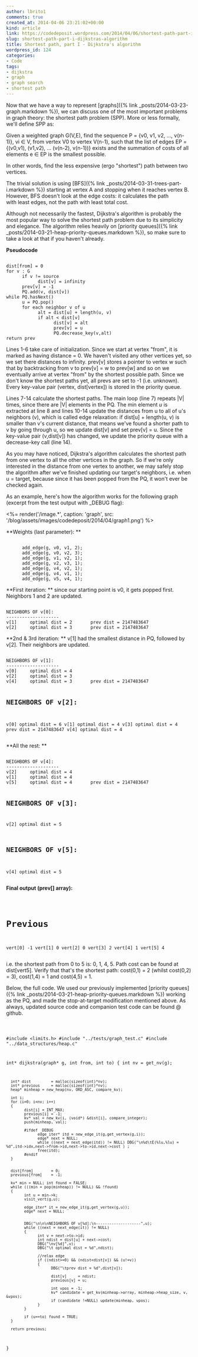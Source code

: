 ```yaml
---
author: lbrito1
comments: true
created_at: 2014-04-06 23:21:02+00:00
kind: article
link: https://codedeposit.wordpress.com/2014/04/06/shortest-path-part-i-dijkstras-algorithm/
slug: shortest-path-part-i-dijkstras-algorithm
title: Shortest path, part I - Dijkstra's algorithm
wordpress_id: 124
categories:
- Code
tags:
- dijkstra
- graph
- graph search
- shortest path
---
```


Now that we have a way to represent [graphs]({% link _posts/2014-03-23-graph.markdown %}), we can discuss one of the most important problems in graph theory: the shortest path problem (SPP). More or less formally, we'll define SPP as:


Given a weighted graph G(V,E), find the sequence P = {v0, v1, v2, ..., v(n-1)}, vi ∈ V, from vertex V0 to vertex V(n-1), such that the list of edges EP = {(v0,v1), (v1,v2), ... (v(n-2), v(n-1))} exists and the summation of costs of all elements e ∈ EP is the smallest possible.


In other words, find the less expensive (ergo "shortest") path between two vertices.

The trivial solution is using [BFS]({% link _posts/2014-03-31-trees-part-i.markdown %}) starting at vertex A and stopping when it reaches vertex B. However, BFS doesn't look at the edge costs: it calculates the path with least edges, not the path with least total cost.

Although not necessarily the fastest, Dijkstra's algorithm is probably the most popular way to solve the shortest path problem due to its simplicity and elegance. The algorithm relies heavily on [priority queues]({% link _posts/2014-03-21-heap-priority-queues.markdown %}), so make sure to take a look at that if you haven't already.

**Pseudocode**

<div class="highlight"><pre><code class="language-bash">
dist[from] = 0
for v : G
      if v != source
            dist[v] = infinity
      prev[v] = -1
      PQ.add(v, dist[v])
while PQ.hasNext()
      u = PQ.pop()
      for each neighbor v of u
            alt = dist[u] + length(u, v)
            if alt < dist[v]
                  dist[v] = alt
                  prev[v] = u
                  PQ.decrease_key(v,alt)
return prev
</code></pre></div>

<!-- more -->

Lines 1-6 take care of initialization. Since we start at vertex "from", it is marked as having distance = 0. We haven't visited any other vertices yet, so we set there distances to infinity. prev[v] stores a pointer to vertex w such that by backtracking from v to prev[v] = w to prev[w] and so on we eventually arrive at vertex "from" by the shortest possible path. Since we don't know the shortest paths yet, all prevs are set to -1 (i.e. unknown). Every key-value pair (vertex, dist[vertex]) is stored in the priority queue.

Lines 7-14 calculate the shortest paths. The main loop (line 7) repeats |V| times, since there are |V| elements in the PQ. The min element _u_ is extracted at line 8 and lines 10-14 update the distances from u to all of u's neighbors (v), which is called edge relaxation: if dist[u] + length(u, v) is smaller than v's current distance, that means we've found a shorter path to v by going through u, so we update dist[v] and set prev[v] = u. Since the key-value pair (v,dist[v]) has changed, we update the priority queue with a decrease-key call (line 14).

As you may have noticed, Dijkstra's algorithm calculates the shortest path from one vertex to all the other vertices in the graph. So if we're only interested in the distance from one vertex to another, we may safely stop the algorithm after we've finished updating our target's neighbors, i.e. when u = target, because since it has been popped from the PQ, it won't ever be checked again.

As an example, here's how the algorithm works for the following graph (excerpt from the test output with _DEBUG flag):

<%= render('/image.*', caption: 'graph', src: '/blog/assets/images/codedeposit/2014/04/graph1.png') %>

**Weights (last parameter): **

<div class="highlight"><pre><code class="language-bash">
      add_edge(g, v0, v1, 2);
      add_edge(g, v0, v2, 3);
      add_edge(g, v1, v2, 1);
      add_edge(g, v2, v3, 1);
      add_edge(g, v4, v2, 1);
      add_edge(g, v4, v1, 1);
      add_edge(g, v5, v4, 1);
</code></pre></div>

**First iteration: ** since our starting point is v0, it gets popped first. Neighbors 1 and 2 are updated.

<div class="highlight"><pre><code class="language-bash">
NEIGHBORS OF v[0]:
--------------------
v[1]     optimal dist = 2       prev dist = 2147483647
v[2]     optimal dist = 3       prev dist = 2147483647
</code></pre></div>

**2nd & 3rd iteration: ** v[1] had the smallest distance in PQ, followed by v[2]. Their neighbors are updated.

<div class="highlight"><pre><code class="language-bash">
NEIGHBORS OF v[1]:
--------------------
v[0]     optimal dist = 4
v[2]     optimal dist = 3
v[4]     optimal dist = 3       prev dist = 2147483647


NEIGHBORS OF v[2]:
--------------------
v[0]     optimal dist = 6
v[1]     optimal dist = 4
v[3]     optimal dist = 4       prev dist = 2147483647
v[4]     optimal dist = 4
</code></pre></div>

**All the rest: **

<div class="highlight"><pre><code class="language-bash">
NEIGHBORS OF v[4]:
--------------------
v[2]     optimal dist = 4
v[1]     optimal dist = 4
v[5]     optimal dist = 4       prev dist = 2147483647


NEIGHBORS OF v[3]:
--------------------
v[2]     optimal dist = 5


NEIGHBORS OF v[5]:
--------------------
v[4]     optimal dist = 5
</code></pre></div>

**Final output (prev[] array):**

<div class="highlight"><pre><code class="language-bash">

Previous
===============

vert[0] -1
vert[1] 0
vert[2] 0
vert[3] 2
vert[4] 1
vert[5] 4
</code></pre></div>

i.e. the shortest path from 0 to 5 is: 0, 1, 4, 5. Path cost can be found at dist[vert5]. Verify that that's the shortest path: cost(0,1) = 2 (whilst cost(0,2) = 3), cost(1,4) = 1 and cost(4,5) = 1.

Below, the full code. We used our previously implemented [priority queues]({% link _posts/2014-03-21-heap-priority-queues.markdown %}) working as the PQ, and made the stop-at-target modification mentioned above. As always, updated source code and companion test code can be found @ github.

<div class="highlight"><pre><code class="language-c">

#include <limits.h>
#include "../tests/graph_test.c"
#include "../data_structures/heap.c"

int* dijkstra(graph* g, int from, int to)
{
      int nv = get_nv(g);

      int* dist         = malloc(sizeof(int)*nv);
      int* previous     = malloc(sizeof(int)*nv);
      heap* minheap = new_heap(nv, ORD_ASC, compare_kv);

      int i;
      for (i=0; i<nv; i++)
      {
            dist[i] = INT_MAX;
            previous[i] = -1;
            kv* val = new_kv(i, (void*) &dist[i], compare_integer);
            push(minheap, val);

            #ifdef _DEBUG
                  edge_iter* itd = new_edge_it(g,get_vertex(g,i));
                  edge* next = NULL;
                  while ((next = next_edge(itd)) != NULL) DBG("\n%d\tE(%lu,%lu) = %d",itd->idx,next->from->id,next->to->id,next->cost ) ;
                  free(itd);
            #endif
      }


      dist[from]        = 0;
      previous[from]    = -1;

      kv* min = NULL; int found = FALSE;
      while (((min = pop(minheap)) != NULL) && !found)
      {
            int u = min->k;
            visit_vert(g,u);

            edge_iter* it = new_edge_it(g,get_vertex(g,u));
            edge* next = NULL;


            DBG("\n\n\nNEIGHBORS OF v[%d]:\n--------------------",u);
            while ((next = next_edge(it)) != NULL)
            {
                  int v = next->to->id;
                  int ndist = dist[u] + next->cost;
                  DBG("\nv[%d]",v);
                  DBG("\t optimal dist = %d",ndist);

                  //relax edge
                  if ((ndist>=0) && (ndist<dist[v]) && (u!=v))
                  {
                        DBG("\tprev dist = %d",dist[v]);

                        dist[v]     = ndist;
                        previous[v] = u;

                        int vpos = -1;
                        kv* candidate = get_kv(minheap->array, minheap->heap_size, v, &vpos);
                        if (candidate !=NULL) update(minheap, vpos);
                  }
            }

            if (u==to) found = TRUE;
      }

      return previous;
}
</code></pre></div>

